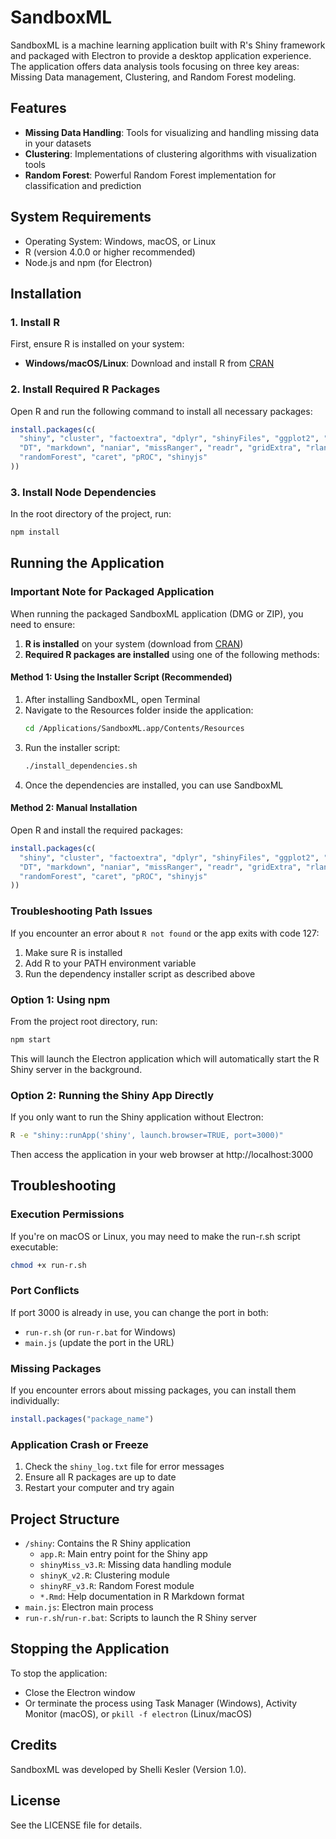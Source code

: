 # SandboxML

SandboxML is a machine learning application built with R's Shiny framework and packaged with Electron to provide a desktop application experience. The application offers data analysis tools focusing on three key areas: Missing Data management, Clustering, and Random Forest modeling.

## Features

- **Missing Data Handling**: Tools for visualizing and handling missing data in your datasets
- **Clustering**: Implementations of clustering algorithms with visualization tools
- **Random Forest**: Powerful Random Forest implementation for classification and prediction

## System Requirements

- Operating System: Windows, macOS, or Linux
- R (version 4.0.0 or higher recommended)
- Node.js and npm (for Electron)

## Installation

### 1. Install R

First, ensure R is installed on your system:

- **Windows/macOS/Linux**: Download and install R from [CRAN](https://cran.r-project.org/)

### 2. Install Required R Packages

Open R and run the following command to install all necessary packages:

```r
install.packages(c(
  "shiny", "cluster", "factoextra", "dplyr", "shinyFiles", "ggplot2", "fs",
  "DT", "markdown", "naniar", "missRanger", "readr", "gridExtra", "rlang",
  "randomForest", "caret", "pROC", "shinyjs"
))
```

### 3. Install Node Dependencies

In the root directory of the project, run:

```bash
npm install
```

## Running the Application

### Important Note for Packaged Application

When running the packaged SandboxML application (DMG or ZIP), you need to ensure:

1. **R is installed** on your system (download from [CRAN](https://cran.r-project.org/))
2. **Required R packages are installed** using one of the following methods:

#### Method 1: Using the Installer Script (Recommended)

1. After installing SandboxML, open Terminal
2. Navigate to the Resources folder inside the application:
   ```bash
   cd /Applications/SandboxML.app/Contents/Resources
   ```
3. Run the installer script:
   ```bash
   ./install_dependencies.sh
   ```
4. Once the dependencies are installed, you can use SandboxML

#### Method 2: Manual Installation

Open R and install the required packages:
```r
install.packages(c(
  "shiny", "cluster", "factoextra", "dplyr", "shinyFiles", "ggplot2", "fs",
  "DT", "markdown", "naniar", "missRanger", "readr", "gridExtra", "rlang",
  "randomForest", "caret", "pROC", "shinyjs"
))
```

### Troubleshooting Path Issues

If you encounter an error about `R not found` or the app exits with code 127:

1. Make sure R is installed
2. Add R to your PATH environment variable
3. Run the dependency installer script as described above

### Option 1: Using npm

From the project root directory, run:

```bash
npm start
```

This will launch the Electron application which will automatically start the R Shiny server in the background.

### Option 2: Running the Shiny App Directly

If you only want to run the Shiny application without Electron:

```bash
R -e "shiny::runApp('shiny', launch.browser=TRUE, port=3000)"
```

Then access the application in your web browser at http://localhost:3000

## Troubleshooting

### Execution Permissions

If you're on macOS or Linux, you may need to make the run-r.sh script executable:

```bash
chmod +x run-r.sh
```

### Port Conflicts

If port 3000 is already in use, you can change the port in both:
- `run-r.sh` (or `run-r.bat` for Windows)
- `main.js` (update the port in the URL)

### Missing Packages

If you encounter errors about missing packages, you can install them individually:

```r
install.packages("package_name")
```

### Application Crash or Freeze

1. Check the `shiny_log.txt` file for error messages
2. Ensure all R packages are up to date
3. Restart your computer and try again

## Project Structure

- `/shiny`: Contains the R Shiny application
  - `app.R`: Main entry point for the Shiny app
  - `shinyMiss_v3.R`: Missing data handling module
  - `shinyK_v2.R`: Clustering module
  - `shinyRF_v3.R`: Random Forest module
  - `*.Rmd`: Help documentation in R Markdown format
- `main.js`: Electron main process
- `run-r.sh`/`run-r.bat`: Scripts to launch the R Shiny server

## Stopping the Application

To stop the application:

- Close the Electron window
- Or terminate the process using Task Manager (Windows), Activity Monitor (macOS), or `pkill -f electron` (Linux/macOS)

## Credits

SandboxML was developed by Shelli Kesler (Version 1.0).

## License

See the LICENSE file for details. 